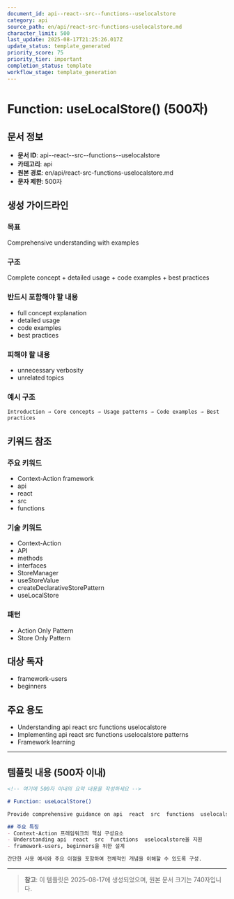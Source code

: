 ```yaml
---
document_id: api--react--src--functions--uselocalstore
category: api
source_path: en/api/react-src-functions-uselocalstore.md
character_limit: 500
last_update: 2025-08-17T21:25:26.017Z
update_status: template_generated
priority_score: 75
priority_tier: important
completion_status: template
workflow_stage: template_generation
---
```


# Function: useLocalStore() (500자)

## 문서 정보
- **문서 ID**: api--react--src--functions--uselocalstore
- **카테고리**: api
- **원본 경로**: en/api/react-src-functions-uselocalstore.md
- **문자 제한**: 500자

## 생성 가이드라인

### 목표
Comprehensive understanding with examples

### 구조
Complete concept + detailed usage + code examples + best practices

### 반드시 포함해야 할 내용
- full concept explanation
- detailed usage
- code examples
- best practices

### 피해야 할 내용  
- unnecessary verbosity
- unrelated topics

### 예시 구조
```
Introduction → Core concepts → Usage patterns → Code examples → Best practices
```

## 키워드 참조

### 주요 키워드
- Context-Action framework
- api
- react
- src
- functions

### 기술 키워드
- Context-Action
- API
- methods
- interfaces
- StoreManager
- useStoreValue
- createDeclarativeStorePattern
- useLocalStore

### 패턴
- Action Only Pattern
- Store Only Pattern

## 대상 독자
- framework-users
- beginners

## 주요 용도
- Understanding api  react  src  functions  uselocalstore
- Implementing api  react  src  functions  uselocalstore patterns
- Framework learning

---

## 템플릿 내용 (500자 이내)

```markdown
<!-- 여기에 500자 이내의 요약 내용을 작성하세요 -->

# Function: useLocalStore()

Provide comprehensive guidance on api  react  src  functions  uselocalstore

## 주요 특징
- Context-Action 프레임워크의 핵심 구성요소
- Understanding api  react  src  functions  uselocalstore을 지원
- framework-users, beginners을 위한 설계

간단한 사용 예시와 주요 이점을 포함하여 전체적인 개념을 이해할 수 있도록 구성.
```

---

> **참고**: 이 템플릿은 2025-08-17에 생성되었으며, 
> 원본 문서 크기는 740자입니다.
